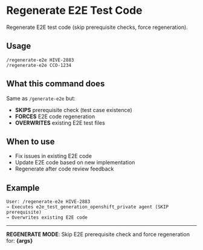 # Regenerate E2E Test Code

Regenerate E2E test code (skip prerequisite checks, force regeneration).

## Usage
```
/regenerate-e2e HIVE-2883
/regenerate-e2e CCO-1234
```

## What this command does

Same as `/generate-e2e` but:
- **SKIPS** prerequisite check (test case existence)
- **FORCES** E2E code regeneration
- **OVERWRITES** existing E2E test files

## When to use
- Fix issues in existing E2E code
- Update E2E code based on new implementation
- Regenerate after code review feedback

## Example
```
User: /regenerate-e2e HIVE-2883
→ Executes e2e_test_generation_openshift_private agent (SKIP prerequisite)
→ Overwrites existing E2E code
```

---

**REGENERATE MODE**: Skip E2E prerequisite check and force regeneration for: **{args}**
